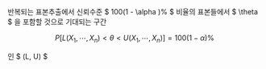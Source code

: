 반복되는 표본추출에서 신뢰수준 $ 100(1 - \alpha )\% $ 비율의 표본들에서 $ \theta $ 을 포함할 것으로 기대되는 구간

$$ P[L(X_ 1, \cdots, X_ n) < \theta < U(X_ 1, \cdots, X_ n)] = 100(1 - \alpha) \% $$

인 $ (L, U) $
